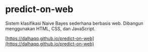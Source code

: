 # predict-on-web
Sistem klasifikasi Naive Bayes sederhana berbasis web. Dibangun menggunakan HTML, CSS, dan JavaScript. 

[https://dalhaqq.github.io/predict-on-web](https://dalhaqq.github.io/predict-on-web)
